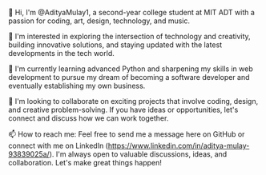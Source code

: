 👋 Hi, I'm @AdityaMulay1, a second-year college student at MIT ADT with a passion for coding, art, design, technology, and music.

👀 I'm interested in exploring the intersection of technology and creativity, building innovative solutions, and staying updated with the latest developments in the tech world.

🌱 I'm currently learning advanced Python and sharpening my skills in web development to pursue my dream of becoming a software developer and eventually establishing my own business.

💞️ I'm looking to collaborate on exciting projects that involve coding, design, and creative problem-solving. If you have ideas or opportunities, let's connect and discuss how we can work together.

📫 How to reach me: Feel free to send me a message here on GitHub or connect with me on LinkedIn (https://www.linkedin.com/in/aditya-mulay-93839025a/). I'm always open to valuable discussions, ideas, and collaboration. Let's make great things happen!


